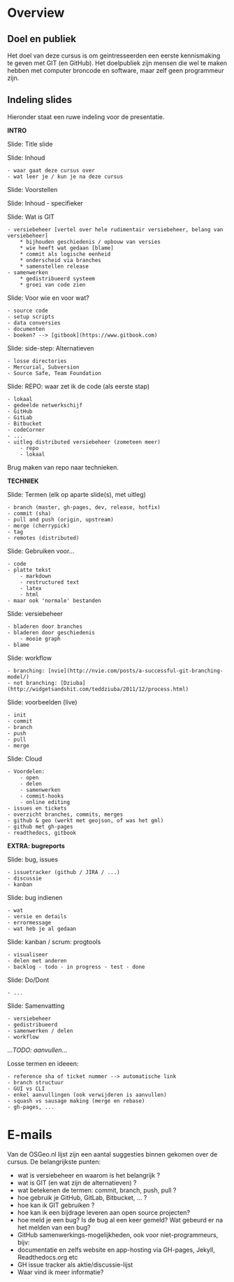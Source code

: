 # Overview #

## Doel en publiek ##

Het doel van deze cursus is om geintresseerden een eerste kennismaking te geven met GIT (en GitHub). Het doelpubliek zijn mensen die wel te maken hebben met computer broncode en software, maar zelf geen programmeur zijn.

## Indeling slides ##

Hieronder staat een ruwe indeling voor de presentatie.

**INTRO**

Slide: Title slide

Slide: Inhoud

    - waar gaat deze cursus over
    - wat leer je / kun je na deze cursus

Slide: Voorstellen

Slide: Inhoud - specifieker

Slide: Wat is GIT

    - versiebeheer [vertel over hele rudimentair versiebeheer, belang van versiebeheer]
        * bijhouden geschiedenis / opbouw van versies
        * wie heeft wat gedaan [blame]
        * commit als logische eenheid
        * onderscheid via branches
        * samenstellen release
    - samenwerken
        * gedistribueerd systeem
        * groei van code zien

Slide: Voor wie en voor wat?

    - source code
    - setup scripts
    - data conversies
    - documenten
    - boeken? --> [gitbook](https://www.gitbook.com)

Slide: side-step: Alternatieven

    - losse directories
    - Mercurial, Subversion
    - Source Safe, Team Foundation

Slide: REPO: waar zet ik de code (als eerste stap)

    - lokaal
    - gedeelde netwerkschijf
    - GitHub
    - GitLab
    - Bitbucket
    - codeCorner
    - ...
    - uitleg distributed versiebeheer (zometeen meer)
        - repo
        - lokaal

Brug maken van repo naar technieken.

**TECHNIEK**

Slide: Termen (elk op aparte slide(s), met uitleg)

    - branch (master, gh-pages, dev, release, hotfix)
    - commit (sha)
    - pull and push (origin, upstream)
    - merge (cherrypick)
    - tag
    - remotes (distributed)

Slide: Gebruiken voor...

    - code
    - platte tekst
        - markdown
        - restructured text
        - latex
        - html
    - maar ook 'normale' bestanden

Slide: versiebeheer

    - bladeren door branches
    - bladeren door geschiedenis
        - mooie graph
    - blame

Slide: workflow

    - branching: [nvie](http://nvie.com/posts/a-successful-git-branching-model/)
    - not branching: [Dziuba](http://widgetsandshit.com/teddziuba/2011/12/process.html)

Slide: voorbeelden (live)

    - init
    - commit
    - branch
    - push
    - pull
    - merge

Slide: Cloud

    - Voordelen:
        - open
        - delen
        - samenwerken
        - commit-hooks
        - online editing
    - issues en tickets
    - overzicht branches, commits, merges
    - github & geo (werkt met geojson, of was het gml)
    - github met gh-pages
    - readthedocs, gitbook

**EXTRA: bugreports**

Slide: bug, issues

    - issuetracker (github / JIRA / ...)
    - discussie
    - kanban

Slide: bug indienen

    - wat
    - versie en details
    - errormessage
    - wat heb je al gedaan

Slide: kanban / scrum: progtools

    - visualiseer
    - delen met anderen
    - backlog - todo - in progress - test - done

Slide: Do/Dont

    - ...

Slide: Samenvatting

    - versiebeheer
    - gedistribueerd
    - samenwerken / delen
    - workflow

...*TODO: aanvullen*...

Losse termen en ideeen:

    - reference sha of ticket nummer --> automatische link
    - branch structuur
    - GUI vs CLI
    - enkel aanvullingen (ook verwijderen is aanvullen)
    - squash vs sausage making (merge en rebase)
    - gh-pages, ...

# E-mails #

Van de OSGeo.nl lijst zijn een aantal suggesties binnen gekomen over de cursus. De belangrijkste punten:

- wat is versiebeheer en waarom is het belangrijk ?
- wat is GIT (en wat zijn de alternatieven) ?
- wat betekenen de termen: commit, branch, push, pull ?
- hoe gebruik je GitHub, GitLab, Bitbucket, … ?
- hoe kan ik GIT gebruiken ?
- hoe kan ik een bijdrage leveren aan open source projecten?
- hoe meld je een bug? Is de bug al een keer gemeld? Wat gebeurd er na het melden van een bug?
- GitHub samenwerkings-mogelijkheden, ook voor niet-programmeurs, bijv:
- documentatie en zelfs website en app-hosting via GH-pages, Jekyll, Readthedocs.org etc
- GH issue tracker als aktie/discussie-lijst
- Waar vind ik meer informatie?
